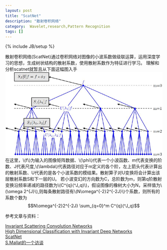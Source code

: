 ```yaml
---
layout: post
title: "ScatNet"
description: "散射卷积网络"
category:  Wavelet,research,Pattern Recognition
tags: []
---
```

{% include JB/setup %}

散射卷积网络(ScatNet)通过卷积网络对图像的小波系数做级联运算，运用深度学习的思想，生成树状结构的散射系数，使用散射系数作为特征进行学习。
理解和分析scatnet就暂且从下面这幅图入手
![scat transform](/images/st.jpg)
在这里，\\(f\\)为输入的图像矩阵数据、\\(\phi\\)代表一个小波函数、m代表变换的阶数、J代表尺度,\\(\lambda\\)代表路径对应于m定义的各个阶，左上箭头代表计算出的散射系数、U代表的是各个小波系数的模结果。散射算子对U变换将会计算出该层散射系数S和下一层的U。
若小波变幻的方向数为C，总阶数为m，则第q阶散射变换沿频率递减的路径数为\\(C^{q}(^J_q)\\)，假设图像的橡树大小为N，采样值为\\(\omega 2^{J}\\),则每条散射路径有\\(N\omega^{-2}2^{-2J}\\)个系数，则所有的系数个数为   
$$N\omega^{-2}2^{-2J} \sum_{q=0}^m C^{q}(^J_q)$$  

参考文章与资料：

[Invariant Scattering Convolution Networks](http://arxiv.org/abs/1203.1513)  
[High Dimensional Classification with Invariant Deep Networks](http://www.itsoc.org/resources/media/isit-2013-istanbul/MallatISIT2013.pdf)  
[ScatNet](http://www.di.ens.fr/data/software/scatnet/)  
[S.Mallat的一个访谈](http://www.dailymotion.com/video/x10r1zw_stephane-mallat-mathematicien_tech)  
